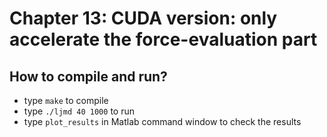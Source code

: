 # Chapter 13: CUDA version: only accelerate the force-evaluation part

## How to compile and run?
  * type `make` to compile
  * type `./ljmd 40 1000` to run
  * type `plot_results` in Matlab command window to check the results

